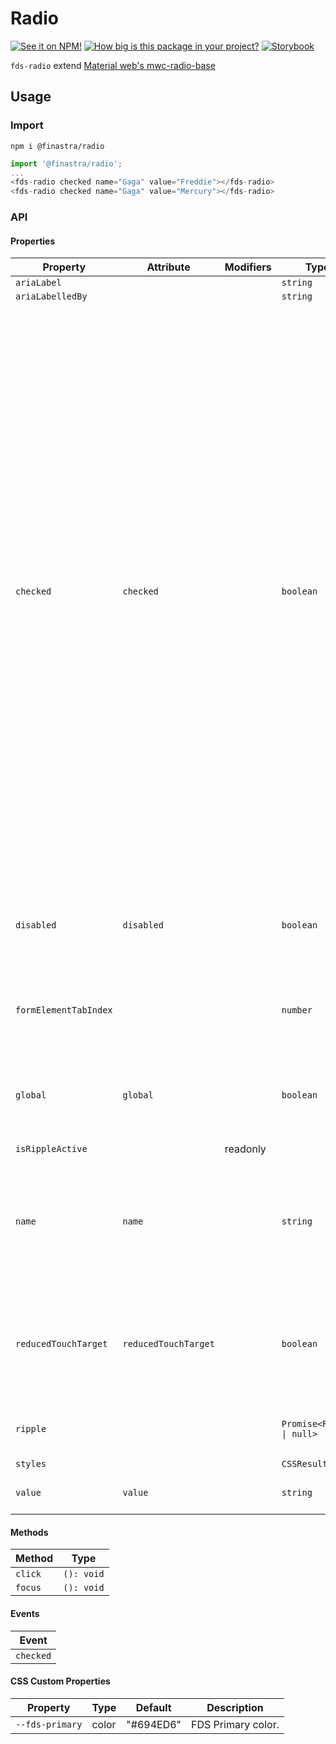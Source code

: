 # Radio

[![See it on NPM!](https://img.shields.io/npm/v/@finastra/radio?style=for-the-badge)](https://www.npmjs.com/package/@finastra/radio)
[![How big is this package in your project?](https://img.shields.io/bundlephobia/minzip/@finastra/radio?style=for-the-badge)](https://bundlephobia.com/result?p=@finastra/radio')
[![Storybook](https://shields.io/badge/-Play%20with%20this%20web%20component-2a0481?logo=storybook&style=for-the-badge)](https://finastra.github.io/finastra-design-system/?path=/story/forms-radio--default)

`fds-radio` extend [Material web's mwc-radio-base](https://github.com/material-components/material-web/tree/master/packages/radio)

## Usage

### Import

```
npm i @finastra/radio
```

```ts
import '@finastra/radio';
...
<fds-radio checked name="Gaga" value="Freddie"></fds-radio>
<fds-radio checked name="Gaga" value="Mercury"></fds-radio>
```

### API

<!-- DOC -->

#### Properties

| Property              | Attribute            | Modifiers | Type                      | Default    | Description                                                                                                                                                                                                                                                                                                                                                                                                                                                                                                                                                                                                                                                                                                                   |
| --------------------- | -------------------- | --------- | ------------------------- | ---------- | ----------------------------------------------------------------------------------------------------------------------------------------------------------------------------------------------------------------------------------------------------------------------------------------------------------------------------------------------------------------------------------------------------------------------------------------------------------------------------------------------------------------------------------------------------------------------------------------------------------------------------------------------------------------------------------------------------------------------------- |
| `ariaLabel`           |                      |           | `string`                  |            |                                                                                                                                                                                                                                                                                                                                                                                                                                                                                                                                                                                                                                                                                                                               |
| `ariaLabelledBy`      |                      |           | `string`                  |            |                                                                                                                                                                                                                                                                                                                                                                                                                                                                                                                                                                                                                                                                                                                               |
| `checked`             | `checked`            |           | `boolean`                 | false      | We define our own getter/setter for `checked` because we need to track<br />changes to it synchronously.<br /><br />The order in which the `checked` property is set across radio buttons<br />within the same group is very important. However, we can't rely on<br />UpdatingElement's `updated` callback to observe these changes (which is<br />also what the `@observer` decorator uses), because it batches changes to<br />all properties.<br /><br />Consider:<br /><br /> radio1.disabled = true;<br /> radio2.checked = true;<br /> radio1.checked = true;<br /><br />In this case we'd first see all changes for radio1, and then for radio2,<br />and we couldn't tell that radio1 was the most recently checked. |
| `disabled`            | `disabled`           |           | `boolean`                 | false      | Disabled state for the component. When `disabled` is set to `true`, the<br />component will not be added to form submission.                                                                                                                                                                                                                                                                                                                                                                                                                                                                                                                                                                                                  |
| `formElementTabIndex` |                      |           | `number`                  |            | input's tabindex is updated based on checked status.<br />Tab navigation will be removed from unchecked radios.                                                                                                                                                                                                                                                                                                                                                                                                                                                                                                                                                                                                               |
| `global`              | `global`             |           | `boolean`                 | false      | If true, this radio button will use a global, document-level scope for its selection group rather than its local shadow root.                                                                                                                                                                                                                                                                                                                                                                                                                                                                                                                                                                                                 |
| `isRippleActive`      |                      | readonly  |                           |            |                                                                                                                                                                                                                                                                                                                                                                                                                                                                                                                                                                                                                                                                                                                               |
| `name`                | `name`               |           | `string`                  | ""         | Name of the input for form submission, and identifier for the selection group. Only one radio button can be checked for a given selection group.                                                                                                                                                                                                                                                                                                                                                                                                                                                                                                                                                                              |
| `reducedTouchTarget`  | `reducedTouchTarget` |           | `boolean`                 | false      | Touch target extends beyond visual boundary of a component by default.<br />Set to `true` to remove touch target added to the component.                                                                                                                                                                                                                                                                                                                                                                                                                                                                                                                                                                                      |
| `ripple`              |                      |           | `Promise<Ripple \| null>` |            | Implement ripple getter for Ripple integration with mwc-formfield                                                                                                                                                                                                                                                                                                                                                                                                                                                                                                                                                                                                                                                             |
| `styles`              |                      |           | `CSSResult[]`             | ["styles"] |                                                                                                                                                                                                                                                                                                                                                                                                                                                                                                                                                                                                                                                                                                                               |
| `value`               | `value`              |           | `string`                  | ""         | Value of the input for form submission.                                                                                                                                                                                                                                                                                                                                                                                                                                                                                                                                                                                                                                                                                       |

#### Methods

| Method  | Type       |
| ------- | ---------- |
| `click` | `(): void` |
| `focus` | `(): void` |

#### Events

| Event     |
| --------- |
| `checked` |

#### CSS Custom Properties

| Property        | Type  | Default   | Description        |
| --------------- | ----- | --------- | ------------------ |
| `--fds-primary` | color | "#694ED6" | FDS Primary color. |

<!-- /DOC -->
